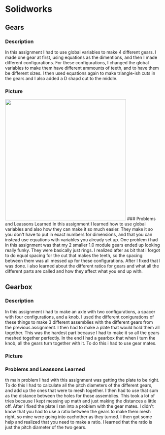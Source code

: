 # Solidworks

## Gears
### Description
In this assignment I had to use global variables to make 4 different gears. I made one gear at first, using equations as the dimentions, and then I made different configurations. For these configurations, I changed the global variables to make them have different ammounts of teeth, and to have them be different sizes. I then used equations again to make triangle-ish cuts in the gears and I also added a D shapd cut to the middle. 
### Picture
<img src="Solidworks/Pictures/gears.png" width="392px"/>
### Problems and Leassons Learned
In this assignment I learned how to use global variables and also how they can make it so much easier. They make it so you don't have to put in exact numbers for dimensions, and that you can instead use equations with variables you already set up. One problem i had in this assignment was that my 2 smaller 1.0 module gears ended up looking really funky. They were basically just rings. I realized after as bit that i forgot to do equal spacing for the cut that makes the teeth, so the spacing between them was all messed up for these configurations. After I fixed that I was done. i also learned about the different ratios for gears and what all the different parts are called and how they affect what you end up with.

## Gearbox
### Description
In this assignment i had to make an axle with two configurations, a spacer with four configurations, and a knob. I used the different conigurations of these things to make 3 different assemblies with the different gears from the previous assignment. I then had to make a plate that would hold them all together. This was the hardest part because I had to make it so all the gears meshed together perfectly. In the end I had a gearbox that when i turn the knob, all the gears turn together with it. To do this i had to use gear mates.
### Picture
### Problems and Leassons Learned
th main problem I had with this assignment was getting the plate to be right. To do this I had to calculate all the pitch diameters of the different gears, and add up the ones that were to mesh together. I then had to use that sum as the distance between the holes for those assemblies. This took a lot of tries because I kept messing up math and just making the distances a little off. After i fixed the plate I ran into a problem with the gear mates. I didn't know that you had to use a ratio between the gears to make them mesh right, so mine were going into eachother as they turned. I then got some help and realized that you need to make a ratio. I learned that the ratio is just the pitch diameter of the two gears. 
